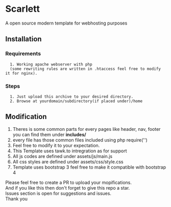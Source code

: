 # Scarlett
A open source modern template for webhosting purposes

## Installation
  ### Requirements 
      1. Working apache webserver with php 
      (some rewriting rules are written in .htaccess feel free to modify it for nginx).
  ### Steps
      1. Just upload this archive to your desired directory.
      2. Browse at yourdomain/subdirectory(if placed under)/home
      
## Modification 
   1. Theres is some common parts for every pages like header, nav, footer you can find them under **includes/**
   2. every file has those common files included using php require('')
   3. Feel free to modify it to your expectation.
   4. This Template uses tawk.to intregration as for support
   5. All js codes are defined under assets/js/main.js
   6. All css styles are defined under assets/css/style.css
   7. Template uses bootstrap 3 feel free to make it compatible with bootstrap 4
   
 Please feel free to create a PR to upload your mopifications.<br>
 And if you like this then don't forget to give this repo a star.<br>
 Issues section is open for suggestions and issues.<br>
 Thank you
